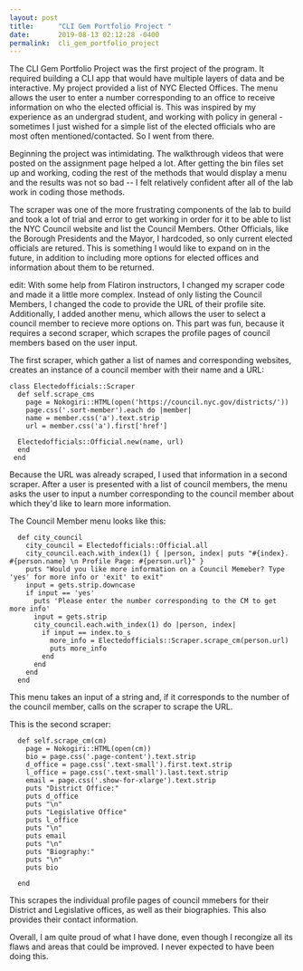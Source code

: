 ```yaml
---
layout: post
title:      "CLI Gem Portfolio Project "
date:       2019-08-13 02:12:28 -0400
permalink:  cli_gem_portfolio_project
---
```



The CLI Gem Portfolio Project was the first project of the program. It required building a CLI app that would have multiple layers of data and be interactive. My project provided a list of NYC Elected Offices. The menu allows the user to enter a number corresponding to an office to receive information on who the elected official is. This was inspired by my experience as an undergrad student, and working with policy in general - sometimes I just wished for a simple list of the elected officials who are most often mentioned/contacted. So I went from there.  

Beginning the project was intimidating. The walkthrough videos that were posted on the assignment page helped a lot. After getting the bin files set up and working, coding the rest of the methods that would display a menu and the results was not so bad -- I felt relatively confident after all of the lab work in coding those methods. 

The scraper was one of the more frustrating components of the lab to build and took a lot of trial and error to get working in order for it to be able to list the NYC Council website and list the Council Members. Other Officials, like the Borough Presidents and the Mayor, I hardcoded, so only current elected officials are retured. This is something I would like to expand on in the future, in addition to including more options for elected offices and information about them to be returned. 

edit: 
With some help from Flatiron instructors, I changed my scraper code and made it a little more complex. Instead of only listing the Council Members, I changed the code to provide the URL of their profile site. Additionally, I added another menu, which allows the user to select a council member to recieve more options on. This part was fun, because it requires a second scraper, which scrapes the profile pages of council members based on the user input. 


The first scraper, which gather a list of names and corresponding websites, creates an instance of a council member with their name and a URL:


    class Electedofficials::Scraper
      def self.scrape_cms
        page = Nokogiri::HTML(open('https://council.nyc.gov/districts/'))
        page.css('.sort-member').each do |member|
        name = member.css('a').text.strip
        url = member.css('a').first['href']

      Electedofficials::Official.new(name, url)
      end
     end
  


Because the URL was already scraped, I used that information in a second scraper. After a user is presented with a list of council members, the menu asks the user to input a number corresponding to the council member about which they'd like to learn more information. 


The Council Member menu looks like this: 

      def city_council
        city_council = Electedofficials::Official.all
        city_council.each.with_index(1) { |person, index| puts "#{index}. #{person.name} \n Profile Page: #{person.url}" }
        puts "Would you like more information on a Council Memeber? Type 'yes' for more info or 'exit' to exit"
        input = gets.strip.downcase
        if input == 'yes'
          puts 'Please enter the number corresponding to the CM to get more info'
          input = gets.strip
          city_council.each.with_index(1) do |person, index|
            if input == index.to_s
              more_info = Electedofficials::Scraper.scrape_cm(person.url)
              puts more_info
            end
          end
        end
      end



This menu takes an input of a string and, if it corresponds to the number of the council member, calls on the scraper to scrape the URL. 

This is the second scraper: 

      def self.scrape_cm(cm)
        page = Nokogiri::HTML(open(cm))
        bio = page.css('.page-content').text.strip
        d_office = page.css('.text-small').first.text.strip
        l_office = page.css('.text-small').last.text.strip
        email = page.css('.show-for-xlarge').text.strip
        puts "District Office:"
        puts d_office
        puts "\n"
        puts "Legislative Office"
        puts l_office
        puts "\n"
        puts email
        puts "\n"
        puts "Biography:"
        puts "\n"
        puts bio

      end
  
  
  
 This scrapes the individual profile pages of council mmebers for their District and Legislative offices, as well as their biographies. This also provides their contact information. 


Overall, I am quite proud of what I have done, even though I recongize all its flaws and areas that could be improved. I never expected to have been doing this. 
